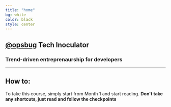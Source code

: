 ```yaml
---
title: "home"
bg: white
color: black
style: center
---
```


## **[@opsbug](https://twitter.com/OpsBug) Tech Inoculator**

<i class="fa fa-code fa-5x" style="color: rgb(214, 69, 65)"></i>   <i class="fa fa-arrow-right fa-5x" style="color: rgb(65, 131, 215)"></i>  <i class="fa fa-flask fa-5x" style="color: rgb(38, 166, 91)"></i>  

### **Trend-driven entreprenaurship for developers**

---

## How to:

To take this course, simply start from Month 1 and start reading. **Don't take any shortcuts, just read and follow the checkpoints** 
